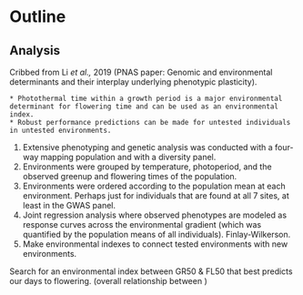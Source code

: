 # Outline


## Analysis

Cribbed from Li *et al.,* 2019 (PNAS paper: Genomic and environmental determinants and their interplay underlying phenotypic plasticity).

    * Photothermal time within a growth period is a major environmental determinant for flowering time and can be used as an environmental index.
    * Robust performance predictions can be made for untested individuals in untested environments.

1. Extensive phenotyping and genetic analysis was conducted with a four-way mapping population and with a diversity panel.
1. Environments were grouped by temperature, photoperiod, and the observed greenup and flowering times of the population.
1. Environments were ordered according to the population mean at each environment. Perhaps just for individuals that are found at all 7 sites, at least in the GWAS panel.
1. Joint regression analysis where observed phenotypes are modeled as response curves across the environmental gradient (which was quantified by the population means of all individuals). Finlay-Wilkerson.
1. Make environmental indexes to connect tested environments with new environments.


Search for an environmental index between GR50 & FL50 that best predicts our days to flowering.  (overall relationship between )
